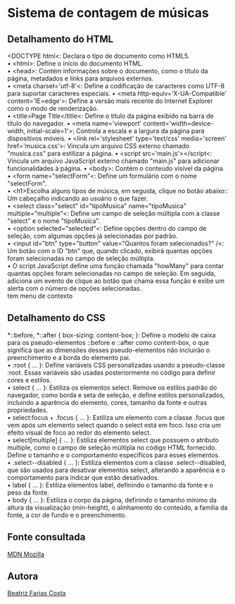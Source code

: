 # Sistema de contagem de músicas

## Detalhamento do HTML
&lt;DOCTYPE html&lt;: Declara o tipo de documento como HTML5.  
• &lt;html&gt;: Define o início do documento HTML.  
• &lt;head&gt;: Contém informações sobre o documento, como o título da página, metadados e links para arquivos externos.  
• &lt;meta charset='utf-8'&lt;: Define a codificação de caracteres como UTF-8 para suportar caracteres especiais.
• &lt;meta http-equiv='X-UA-Compatible' content='IE=edge'&gt;: Define a versão mais recente do Internet Explorer como o modo de renderização.  
• &lt;title>Page Title</title&lt;: Define o título da página exibido na barra de título do navegador.
• &lt;meta name='viewport' content='width=device-width, initial-scale=1'&gt;: Controla a escala e a largura da página para dispositivos móveis.
• &lt;link rel='stylesheet' type='text/css' media='screen' href='musica.css'>: Vincula um arquivo CSS externo chamado "musica.css" para estilizar a página.
• &lt;script src='main.js'></script&lt;: Vincula um arquivo JavaScript externo chamado "main.js" para adicionar funcionalidades à página.
• &lt;body>: Contém o conteúdo visível da página.
• &lt;form name="selectForm"&lt;: Define um formulário com o nome "selectForm".   
• &lt;h1>Escolha alguns tipos de música, em seguida, clique no botão abaixo:</h1>: Um cabeçalho indicando ao usuário o que fazer.  
• &lt;select class="select" id="tipoMusica" name="tipoMusica" multiple="multiple"&lt;: Define um campo de seleção múltipla com a classe "select" e o nome "tipoMusica".    
• &lt;option selected="selected"&lt;: Define opções dentro do campo de seleção, com algumas opções já selecionadas por padrão.    
• &lt;input id="btn" type="button" value="Quantos foram selecionados?" /&lt;: Um botão com o ID "btn" que, quando clicado, exibirá quantas opções foram selecionadas no campo de seleção múltipla.  
• O script JavaScript define uma função chamada "howMany" para contar quantas opções foram selecionadas no campo de seleção. Em seguida, adiciona um evento de clique ao botão que chama essa função e exibe um alerta com o número de opções selecionadas.  
tem menu de contexto

## Detalhamento do CSS
*::before, *::after { box-sizing: content-box; }: Define o modelo de caixa para os pseudo-elementos ::before e ::after como content-box, o que significa que as dimensões desses pseudo-elementos não incluirão o preenchimento e a borda do elemento pai.  
• :root { ... }: Define variáveis CSS personalizadas usando a pseudo-classe :root. Essas variáveis são usadas posteriormente no código para definir cores e estilos.  
• select { ... }: Estiliza os elementos select. Remove os estilos padrão do navegador, como borda e seta de seleção, e define estilos personalizados, incluindo a aparência do elemento, cores, tamanho da fonte e outras propriedades.  
• select:focus + .focus { ... }: Estiliza um elemento com a classe .focus que vem após um elemento select quando o select está em foco. Isso cria um efeito visual de foco ao redor do elemento select.  
• select[multiple] { ... }: Estiliza elementos select que possuem o atributo multiple, como o campo de seleção múltipla no código HTML fornecido. Define o tamanho e o comportamento específicos para esses elementos.  
• .select--disabled { ... }: Estiliza elementos com a classe .select--disabled, que são usados para desativar elementos select, alterando a aparência e o comportamento para indicar que estão desativados.  
• label { ... }: Estiliza elementos label, definindo o tamanho da fonte e o peso da fonte.  
• body { ... }: Estiliza o corpo da página, definindo o tamanho mínimo da altura da visualização (min-height), o alinhamento do conteúdo, a família da fonte, a cor de fundo e o preenchimento.

## Fonte consultada

[MDN Mozilla](https://developer.mozilla.org/pt-BR/docs/Web/JavaScript/Guide/Loops_and_iteration )

## Autora

[Beatriz Farias Costa](https://github.com/biacosta0)